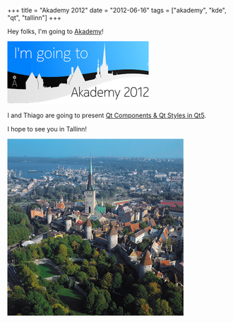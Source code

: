+++
title = "Akademy 2012"
date = "2012-06-16"
tags = ["akademy", "kde", "qt", "tallinn"]
+++

Hey folks, I'm going to [Akademy](http://akademy.kde.org/)!

![](/img/akademy.png)

I and Thiago are going to present [Qt Components & Qt Styles in Qt5](http://akademy.kde.org/node/38).

I hope to see you in Tallinn!

![](/img/tallinn.jpg)
